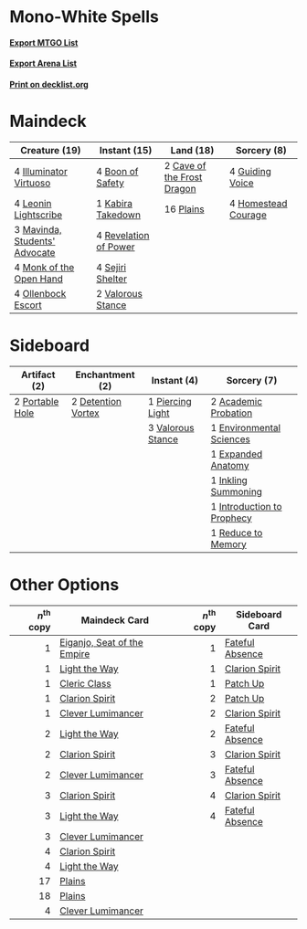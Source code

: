 # Mono-White Spells

#### [Export MTGO List](../collection/Mono-White%20Spells/Mono-White%20Spells.txt)
#### [Export Arena List](../collection/Mono-White%20Spells/Mono-White%20Spells_arena.txt)
#### [Print on decklist.org](http://decklist.org/?deckmain=4%09Boon%20of%20Safety%0A2%09Cave%20of%20the%20Frost%20Dragon%0A4%09Guiding%20Voice%0A4%09Homestead%20Courage%0A4%09Illuminator%20Virtuoso%0A1%09Kabira%20Takedown%0A4%09Leonin%20Lightscribe%0A3%09Mavinda,%20Students'%20Advocate%0A4%09Monk%20of%20the%20Open%20Hand%0A4%09Ollenbock%20Escort%0A16%09Plains%0A4%09Revelation%20of%20Power%0A4%09Sejiri%20Shelter%0A2%09Valorous%20Stance&deckside=2%09Academic%20Probation%0A2%09Detention%20Vortex%0A1%09Environmental%20Sciences%0A1%09Expanded%20Anatomy%0A1%09Inkling%20Summoning%0A1%09Introduction%20to%20Prophecy%0A1%09Piercing%20Light%0A2%09Portable%20Hole%0A1%09Reduce%20to%20Memory%0A3%09Valorous%20Stance)
# Maindeck

|                                             Creature (19)                                              |                                          Instant (15)                                          |                                              Land (18)                                              |                                         Sorcery (8)                                          |
|--------------------------------------------------------------------------------------------------------|------------------------------------------------------------------------------------------------|-----------------------------------------------------------------------------------------------------|----------------------------------------------------------------------------------------------|
|4 [Illuminator Virtuoso](http://gatherer.wizards.com/Pages/Card/Details.aspx?multiverseid=555218)       |4 [Boon of Safety](http://gatherer.wizards.com/Pages/Card/Details.aspx?multiverseid=555205)     |2 [Cave of the Frost Dragon](http://gatherer.wizards.com/Pages/Card/Details.aspx?multiverseid=527540)|4 [Guiding Voice](http://gatherer.wizards.com/Pages/Card/Details.aspx?multiverseid=513496)    |
|4 [Leonin Lightscribe](http://gatherer.wizards.com/Pages/Card/Details.aspx?multiverseid=513497)         |1 [Kabira Takedown](http://gatherer.wizards.com/Pages/Card/Details.aspx?multiverseid=491641)    |16 [Plains](http://gatherer.wizards.com/Pages/Card/Details.aspx?multiverseid=439856)                 |4 [Homestead Courage](http://gatherer.wizards.com/Pages/Card/Details.aspx?multiverseid=534780)|
|3 [Mavinda, Students' Advocate](http://gatherer.wizards.com/Pages/Card/Details.aspx?multiverseid=513498)|4 [Revelation of Power](http://gatherer.wizards.com/Pages/Card/Details.aspx?multiverseid=555229)|                                                                                                     |                                                                                              |
|4 [Monk of the Open Hand](http://gatherer.wizards.com/Pages/Card/Details.aspx?multiverseid=527312)      |4 [Sejiri Shelter](http://gatherer.wizards.com/Pages/Card/Details.aspx?multiverseid=491662)     |                                                                                                     |                                                                                              |
|4 [Ollenbock Escort](http://gatherer.wizards.com/Pages/Card/Details.aspx?multiverseid=540859)           |2 [Valorous Stance](http://gatherer.wizards.com/Pages/Card/Details.aspx?multiverseid=391950)    |                                                                                                     |                                                                                              |


# Sideboard

|                                       Artifact (2)                                       |                                       Enchantment (2)                                       |                                        Instant (4)                                         |                                             Sorcery (7)                                             |
|------------------------------------------------------------------------------------------|---------------------------------------------------------------------------------------------|--------------------------------------------------------------------------------------------|-----------------------------------------------------------------------------------------------------|
|2 [Portable Hole](http://gatherer.wizards.com/Pages/Card/Details.aspx?multiverseid=527320)|2 [Detention Vortex](http://gatherer.wizards.com/Pages/Card/Details.aspx?multiverseid=513490)|1 [Piercing Light](http://gatherer.wizards.com/Pages/Card/Details.aspx?multiverseid=540863) |2 [Academic Probation](http://gatherer.wizards.com/Pages/Card/Details.aspx?multiverseid=513484)      |
|                                                                                          |                                                                                             |3 [Valorous Stance](http://gatherer.wizards.com/Pages/Card/Details.aspx?multiverseid=391950)|1 [Environmental Sciences](http://gatherer.wizards.com/Pages/Card/Details.aspx?multiverseid=513477)  |
|                                                                                          |                                                                                             |                                                                                            |1 [Expanded Anatomy](http://gatherer.wizards.com/Pages/Card/Details.aspx?multiverseid=513478)        |
|                                                                                          |                                                                                             |                                                                                            |1 [Inkling Summoning](http://gatherer.wizards.com/Pages/Card/Details.aspx?multiverseid=513687)       |
|                                                                                          |                                                                                             |                                                                                            |1 [Introduction to Prophecy](http://gatherer.wizards.com/Pages/Card/Details.aspx?multiverseid=513480)|
|                                                                                          |                                                                                             |                                                                                            |1 [Reduce to Memory](http://gatherer.wizards.com/Pages/Card/Details.aspx?multiverseid=513502)        |


# Other Options

|*n*<sup>th</sup> copy|                                            Maindeck Card                                             |*n*<sup>th</sup> copy|                                      Sideboard Card                                      |
|--------------------:|------------------------------------------------------------------------------------------------------|--------------------:|------------------------------------------------------------------------------------------|
|                    1|[Eiganjo, Seat of the Empire](http://gatherer.wizards.com/Pages/Card/Details.aspx?multiverseid=548581)|                    1|[Fateful Absence](http://gatherer.wizards.com/Pages/Card/Details.aspx?multiverseid=534774)|
|                    1|[Light the Way](http://gatherer.wizards.com/Pages/Card/Details.aspx?multiverseid=548317)              |                    1|[Clarion Spirit](http://gatherer.wizards.com/Pages/Card/Details.aspx?multiverseid=503610) |
|                    1|[Cleric Class](http://gatherer.wizards.com/Pages/Card/Details.aspx?multiverseid=527293)               |                    1|[Patch Up](http://gatherer.wizards.com/Pages/Card/Details.aspx?multiverseid=555224)       |
|                    1|[Clarion Spirit](http://gatherer.wizards.com/Pages/Card/Details.aspx?multiverseid=503610)             |                    2|[Patch Up](http://gatherer.wizards.com/Pages/Card/Details.aspx?multiverseid=555224)       |
|                    1|[Clever Lumimancer](http://gatherer.wizards.com/Pages/Card/Details.aspx?multiverseid=513487)          |                    2|[Clarion Spirit](http://gatherer.wizards.com/Pages/Card/Details.aspx?multiverseid=503610) |
|                    2|[Light the Way](http://gatherer.wizards.com/Pages/Card/Details.aspx?multiverseid=548317)              |                    2|[Fateful Absence](http://gatherer.wizards.com/Pages/Card/Details.aspx?multiverseid=534774)|
|                    2|[Clarion Spirit](http://gatherer.wizards.com/Pages/Card/Details.aspx?multiverseid=503610)             |                    3|[Clarion Spirit](http://gatherer.wizards.com/Pages/Card/Details.aspx?multiverseid=503610) |
|                    2|[Clever Lumimancer](http://gatherer.wizards.com/Pages/Card/Details.aspx?multiverseid=513487)          |                    3|[Fateful Absence](http://gatherer.wizards.com/Pages/Card/Details.aspx?multiverseid=534774)|
|                    3|[Clarion Spirit](http://gatherer.wizards.com/Pages/Card/Details.aspx?multiverseid=503610)             |                    4|[Clarion Spirit](http://gatherer.wizards.com/Pages/Card/Details.aspx?multiverseid=503610) |
|                    3|[Light the Way](http://gatherer.wizards.com/Pages/Card/Details.aspx?multiverseid=548317)              |                    4|[Fateful Absence](http://gatherer.wizards.com/Pages/Card/Details.aspx?multiverseid=534774)|
|                    3|[Clever Lumimancer](http://gatherer.wizards.com/Pages/Card/Details.aspx?multiverseid=513487)          |                     |                                                                                          |
|                    4|[Clarion Spirit](http://gatherer.wizards.com/Pages/Card/Details.aspx?multiverseid=503610)             |                     |                                                                                          |
|                    4|[Light the Way](http://gatherer.wizards.com/Pages/Card/Details.aspx?multiverseid=548317)              |                     |                                                                                          |
|                   17|[Plains](http://gatherer.wizards.com/Pages/Card/Details.aspx?multiverseid=439856)                     |                     |                                                                                          |
|                   18|[Plains](http://gatherer.wizards.com/Pages/Card/Details.aspx?multiverseid=439856)                     |                     |                                                                                          |
|                    4|[Clever Lumimancer](http://gatherer.wizards.com/Pages/Card/Details.aspx?multiverseid=513487)          |                     |                                                                                          |

